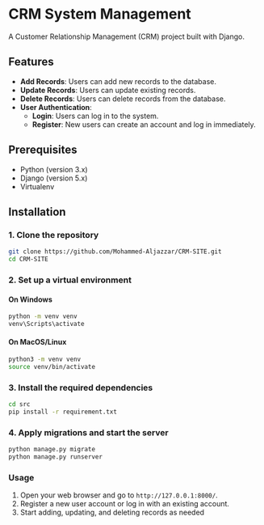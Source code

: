 <h1>CRM System Management</h1>

A Customer Relationship Management (CRM) project built with Django.

## Features

- **Add Records**: Users can add new records to the database.
- **Update Records**: Users can update existing records.
- **Delete Records**: Users can delete records from the database.
- **User Authentication**:
  - **Login**: Users can log in to the system.
  - **Register**: New users can create an account and log in immediately.

## Prerequisites

- Python (version 3.x)
- Django (version 5.x)
- Virtualenv

## Installation

### 1. Clone the repository

```sh
git clone https://github.com/Mohammed-Aljazzar/CRM-SITE.git
cd CRM-SITE
```

### 2. Set up a virtual environment

#### On Windows

```sh
python -m venv venv
venv\Scripts\activate
```

#### On MacOS/Linux

```sh
python3 -m venv venv
source venv/bin/activate
```

### 3. Install the required dependencies

```sh
cd src
pip install -r requirement.txt
```

### 4. Apply migrations and start the server

```sh
python manage.py migrate
python manage.py runserver
```

### Usage

1. Open your web browser and go to `http://127.0.0.1:8000/`.
2. Register a new user account or log in with an existing account.
3. Start adding, updating, and deleting records as needed

